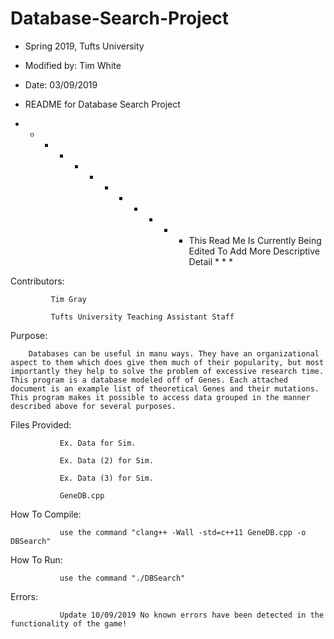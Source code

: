 # Database-Search-Project 

* Spring 2019, Tufts University 

* Modified by: Tim White 

* Date: 03/09/2019 

* README for Database Search Project 

* * * * * * * * * * * * This Read Me Is Currently Being Edited To Add More Descriptive Detail * * * 

  

  

  

  

  

  

Contributors:  

             Tim Gray 

             Tufts University Teaching Assistant Staff 

  

Purpose:  

        Databases can be useful in manu ways. They have an organizational aspect to them which does give them much of their popularity, but most importantly they help to solve the problem of excessive research time. This program is a database modeled off of Genes. Each attached document is an example list of theoretical Genes and their mutations. This program makes it possible to access data grouped in the manner described above for several purposes. 

         

  

Files Provided: 

               Ex. Data for Sim. 

               Ex. Data (2) for Sim. 

               Ex. Data (3) for Sim. 

               GeneDB.cpp 

                

                

   

  

How To Compile: 

               use the command "clang++ -Wall -std=c++11 GeneDB.cpp -o DBSearch" 

  

How To Run: 

               use the command "./DBSearch"  

  

  

Errors: 
            
               Update 10/09/2019 No known errors have been detected in the functionality of the game! 
 
